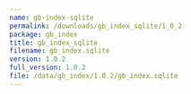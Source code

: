 ```yaml
---
name: gb-index-sqlite
permalink: /downloads/gb_index_sqlite/1_0_2
package: gb_index
title: gb_index_sqlite
filename: gb_index.sqlite
version: 1.0.2
full_version: 1.0.2
file: /data/gb_index/1.0.2/gb_index.sqlite
---
```

